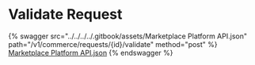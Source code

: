 # Validate Request

{% swagger src="../../../../.gitbook/assets/Marketplace Platform API.json" path="/v1/commerce/requests/{id}/validate" method="post" %}
[Marketplace Platform API.json](<../../../../.gitbook/assets/Marketplace Platform API.json>)
{% endswagger %}
